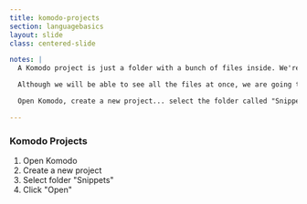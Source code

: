 ```yaml
---
title: komodo-projects
section: languagebasics
layout: slide
class: centered-slide

notes: |
  A Komodo project is just a folder with a bunch of files inside. We're going to open up our Snippets folder as a Project, which will allow us to see all the files at once.

  Although we will be able to see all the files at once, we are going to run each one individually. 

  Open Komodo, create a new project... select the folder called "Snippets" and click the "Open" button. You should see a list of all the snippets down the left-hand side of your Komodo window.

---
```


### Komodo Projects

1. Open Komodo
2. Create a new project
3. Select folder "Snippets"
4. Click "Open"

